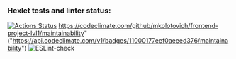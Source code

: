 ### Hexlet tests and linter status:
[![Actions Status](https://github.com/mkolotovich/frontend-project-lvl1/workflows/hexlet-check/badge.svg)](https://github.com/mkolotovich/frontend-project-lvl1/actions)
https://codeclimate.com/github/mkolotovich/frontend-project-lvl1/maintainability" ("https://api.codeclimate.com/v1/badges/11000177eef0aeeed376/maintainability")
![ESLint-check](https://github.com/mkolotovich/frontend-project-lvl1/workflows/ESLint-check/badge.svg)